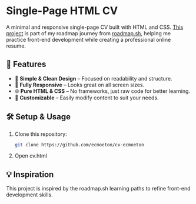 # Single-Page HTML CV

A minimal and responsive single-page CV built with HTML and CSS. [This project](https://roadmap.sh/projects/single-page-cv) is part of my roadmap journey from [roadmap.sh](https://roadmap.sh), helping me practice front-end development while creating a professional online resume.

## 🚀 Features

- 📄 **Simple & Clean Design** – Focused on readability and structure.
- 🎨 **Fully Responsive** – Looks great on all screen sizes.
- 🌐 **Pure HTML & CSS** – No frameworks, just raw code for better learning.
- 📌 **Customizable** – Easily modify content to suit your needs.


## 🛠️ Setup & Usage

1. Clone this repository:
   ```sh
   git clone https://github.com/ecmoeton/cv-ecmoeton
2. Open cv.html

## 💡 Inspiration

This project is inspired by the roadmap.sh learning paths to refine front-end development skills.
